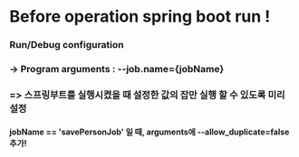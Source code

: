
# Before operation spring boot run !

### Run/Debug configuration
### -> Program arguments : --job.name={jobName}

### => 스프링부트를 실행시켰을 때 설정한 값의 잡만 실행 할 수 있도록 미리 설정 

#### jobName == 'savePersonJob' 일 때, arguments에 --allow_duplicate=false 추가!